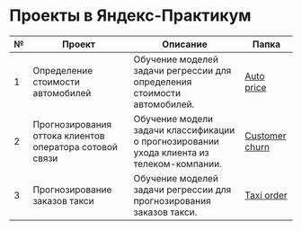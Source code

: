 # Проекты в Яндекс-Практикум

| **№** 	| **Проект**   	| **Описание**                                                                            	| **Папка**                                                                                        	|
|-------	|----------------------	|-------------------------------------------------------------------------------------	|---------------------------------------------------------------------------------------------------	|
| 1     	| Определение стоимости автомобилей     	| Обучение моделей задачи регрессии для определения стоимости автомобилей.                	| <a href="https://github.com/AnnaTrif/yandex-praktikum-project/tree/main/Auto%20price">Auto price</a>                                                                                 	|
| 2     	| Прогнозирования оттока клиентов оператора сотовой связи  	| Обучение модели задачи классификации о прогнозировании ухода клиента из телеком-компании.                	|   <a href="https://github.com/AnnaTrif/yandex-praktikum-project/tree/main/Customer%20churn">Customer churn</a>                                                                               	|
| 3     	| Прогнозирование заказов такси    	| Обучение моделей задачи регрессии для прогнозирования заказов такси.	| <a href="https://github.com/AnnaTrif/yandex-praktikum-project/tree/main/Taxi%20order">Taxi order</a>           	|
